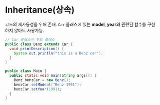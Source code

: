 # Inheritance(상속)

코드의 재사용성을 위해 존재. `Car` 클래스에 있는 **model**, **year**와 관련된 함수를 구현하지 않아도 사용가능.

```java
// Car 클래스가 부모 클래스
public class Benz extends Car {
  void printDescription() {
    System.out.println("this is a Benz car");
  }
}

public class Main {
  public static void main(String args[]) {
    Benz benzCar = new Benz();
    benzCar.setModeal("Benz-1991");
    benzCar.setYear(1991);
  }
}
```